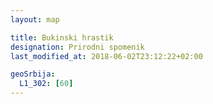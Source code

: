 ```yaml
---
layout: map

title: Bukinski hrastik
designation: Prirodni spomenik
last_modified_at: 2018-06-02T23:12:22+02:00

geoSrbija:
  L1_302: [60]
---
```

